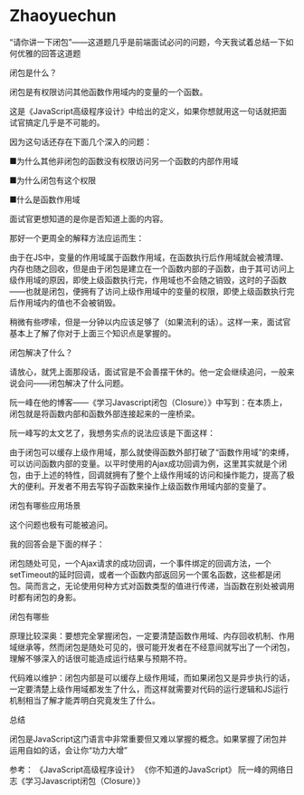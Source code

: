 # Zhaoyuechun
“请你讲一下闭包”——这道题几乎是前端面试必问的问题，今天我试着总结一下如何优雅的回答这道题



闭包是什么？

闭包是有权限访问其他函数作用域内的变量的一个函数。 



这是《JavaScript高级程序设计》中给出的定义，如果你想就用这一句话就把面试官搞定几乎是不可能的。



因为这句话还存在下面几个深入的问题：

■为什么其他非闭包的函数没有权限访问另一个函数的内部作用域

■为什么闭包有这个权限

■什么是函数作用域

面试官更想知道的是你是否知道上面的内容。



那好一个更周全的解释方法应运而生：

由于在JS中，变量的作用域属于函数作用域，在函数执行后作用域就会被清理、内存也随之回收，但是由于闭包是建立在一个函数内部的子函数，由于其可访问上级作用域的原因，即使上级函数执行完，作用域也不会随之销毁，这时的子函数——也就是闭包，便拥有了访问上级作用域中的变量的权限，即使上级函数执行完后作用域内的值也不会被销毁。



稍微有些啰嗦，但是一分钟以内应该足够了（如果流利的话）。这样一来，面试官基本上了解了你对于上面三个知识点是掌握的。



闭包解决了什么？

请放心，就凭上面那段话，面试官是不会善摆干休的。他一定会继续追问，一般来说会问——闭包解决了什么问题。



阮一峰在他的博客——《学习Javascript闭包（Closure）》中写到：在本质上，闭包就是将函数内部和函数外部连接起来的一座桥梁。



阮一峰写的太文艺了，我想务实点的说法应该是下面这样：

由于闭包可以缓存上级作用域，那么就使得函数外部打破了“函数作用域”的束缚，可以访问函数内部的变量。以平时使用的Ajax成功回调为例，这里其实就是个闭包，由于上述的特性，回调就拥有了整个上级作用域的访问和操作能力，提高了极大的便利。开发者不用去写钩子函数来操作上级函数作用域内部的变量了。



闭包有哪些应用场景

这个问题也极有可能被追问。



我的回答会是下面的样子：

闭包随处可见，一个Ajax请求的成功回调，一个事件绑定的回调方法，一个setTimeout的延时回调，或者一个函数内部返回另一个匿名函数，这些都是闭包。简而言之，无论使用何种方式对函数类型的值进行传递，当函数在别处被调用时都有闭包的身影。



闭包有哪些

原理比较深奥：要想完全掌握闭包，一定要清楚函数作用域、内存回收机制、作用域继承等，然而闭包是随处可见的，很可能开发者在不经意间就写出了一个闭包，理解不够深入的话很可能造成运行结果与预期不符。 



代码难以维护：闭包内部是可以缓存上级作用域，而如果闭包又是异步执行的话，一定要清楚上级作用域都发生了什么，而这样就需要对代码的运行逻辑和JS运行机制相当了解才能弄明白究竟发生了什么。





总结

闭包是JavaScript这门语言中非常重要但又难以掌握的概念。如果掌握了闭包并运用自如的话，会让你“功力大增”



参考： 《JavaScript高级程序设计》 《你不知道的JavaScript》 阮一峰的网络日志《学习Javascript闭包（Closure）》


